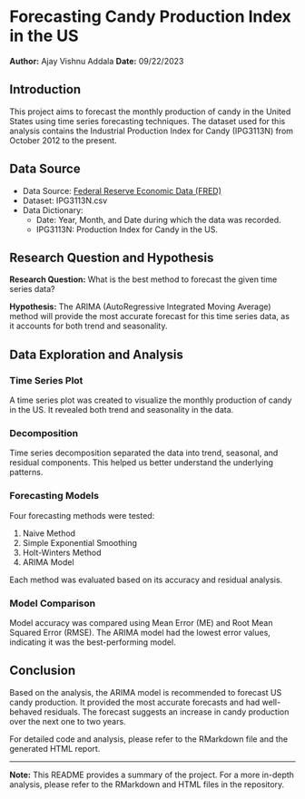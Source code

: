 # Forecasting Candy Production Index in the US

**Author:** Ajay Vishnu Addala
**Date:** 09/22/2023

## Introduction

This project aims to forecast the monthly production of candy in the United States using time series forecasting techniques. The dataset used for this analysis contains the Industrial Production Index for Candy (IPG3113N) from October 2012 to the present.

## Data Source

- Data Source: [Federal Reserve Economic Data (FRED)](https://fred.stlouisfed.org/series/IPG3113N)
- Dataset: IPG3113N.csv
- Data Dictionary:
  - Date: Year, Month, and Date during which the data was recorded.
  - IPG3113N: Production Index for Candy in the US.

## Research Question and Hypothesis

**Research Question:** What is the best method to forecast the given time series data?

**Hypothesis:** The ARIMA (AutoRegressive Integrated Moving Average) method will provide the most accurate forecast for this time series data, as it accounts for both trend and seasonality.

## Data Exploration and Analysis

### Time Series Plot

A time series plot was created to visualize the monthly production of candy in the US. It revealed both trend and seasonality in the data.

### Decomposition

Time series decomposition separated the data into trend, seasonal, and residual components. This helped us better understand the underlying patterns.

### Forecasting Models

Four forecasting methods were tested:

1. Naive Method
2. Simple Exponential Smoothing
3. Holt-Winters Method
4. ARIMA Model

Each method was evaluated based on its accuracy and residual analysis. 

### Model Comparison

Model accuracy was compared using Mean Error (ME) and Root Mean Squared Error (RMSE). The ARIMA model had the lowest error values, indicating it was the best-performing model.

## Conclusion

Based on the analysis, the ARIMA model is recommended to forecast US candy production. It provided the most accurate forecasts and had well-behaved residuals. The forecast suggests an increase in candy production over the next one to two years.

For detailed code and analysis, please refer to the RMarkdown file and the generated HTML report.

---

**Note:** This README provides a summary of the project. For a more in-depth analysis, please refer to the RMarkdown and HTML files in the repository.

